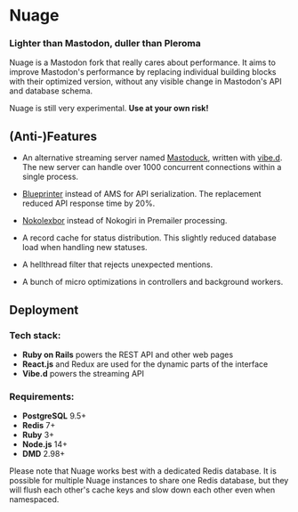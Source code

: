 # Nuage

### Lighter than Mastodon, duller than Pleroma

Nuage is a Mastodon fork that really cares about performance. It aims to improve Mastodon's performance by replacing individual building blocks with their optimized version, without any visible change in Mastodon's API and database schema.

Nuage is still very experimental. **Use at your own risk!**

## (Anti-)Features

* An alternative streaming server named [Mastoduck](https://github.com/nametoolong/mastoduck), written with [vibe.d](https://vibed.org/). The new server can handle over 1000 concurrent connections within a single process.

* [Blueprinter](https://github.com/blueprinter-ruby/blueprinter) instead of AMS for API serialization. The replacement reduced API response time by 20%.

* [Nokolexbor](https://github.com/serpapi/nokolexbor) instead of Nokogiri in Premailer processing.

* A record cache for status distribution. This slightly reduced database load when handling new statuses.

* A hellthread filter that rejects unexpected mentions.

* A bunch of micro optimizations in controllers and background workers.

## Deployment

### Tech stack:

- **Ruby on Rails** powers the REST API and other web pages
- **React.js** and Redux are used for the dynamic parts of the interface
- **Vibe.d** powers the streaming API

### Requirements:

- **PostgreSQL** 9.5+
- **Redis** 7+
- **Ruby** 3+
- **Node.js** 14+
- **DMD** 2.98+

Please note that Nuage works best with a dedicated Redis database. It is possible for multiple Nuage instances to share one Redis database, but they will flush each other's cache keys and slow down each other even when namespaced.